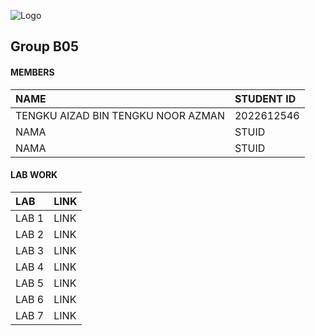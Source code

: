 
![Logo](https://media.licdn.com/dms/image/v2/D4D12AQEphQSevSnOMg/article-cover_image-shrink_600_2000/article-cover_image-shrink_600_2000/0/1706349324151?e=2147483647&v=beta&t=eSEs3Vtylj0d1UO0lgwrhqfA_JRNrxGcMlnewCTlKrA)
## Group B05

#### MEMBERS



| NAME | STUDENT ID                |
| :-------- | :------------------------- |
| TENGKU AIZAD BIN TENGKU NOOR AZMAN | 2022612546|
| NAMA | STUID|
| NAMA | STUID|


#### LAB WORK



| LAB |               LINK     |
| :--------|     :-------      |
| LAB 1           |  LINK      | 
| LAB 2           |   LINK     |
| LAB 3           |      LINK  |
| LAB 4           |    LINK    | 
| LAB 5           |  LINK      |
| LAB 6           |    LINK    |
| LAB 7           | LINK       |



